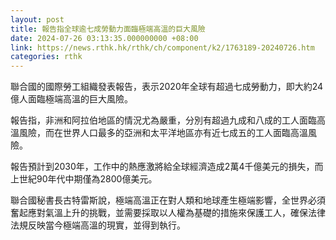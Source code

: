 ```yaml
---
layout: post
title: 報告指全球逾七成勞動力面臨極端高溫的巨大風險
date: 2024-07-26 03:13:35.000000000 +08:00
link: https://news.rthk.hk/rthk/ch/component/k2/1763189-20240726.htm
categories: rthk
---
```


聯合國的國際勞工組織發表報告，表示2020年全球有超過七成勞動力，即大約24億人面臨極端高溫的巨大風險。

報告指，非洲和阿拉伯地區的情況尤為嚴重，分別有超過九成和八成的工人面臨高溫風險，而在世界人口最多的亞洲和太平洋地區亦有近七成五的工人面臨高溫風險。

報告預計到2030年，工作中的熱應激將給全球經濟造成2萬4千億美元的損失，而上世紀90年代中期僅為2800億美元。

聯合國秘書長古特雷斯說，極端高溫正在對人類和地球產生極端影響，全世界必須奮起應對氣溫上升的挑戰，並需要採取以人權為基礎的措施來保護工人，確保法律法規反映當今極端高溫的現實，並得到執行。

